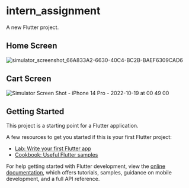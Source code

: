 # intern_assignment

A new Flutter project.

## Home Screen
![simulator_screenshot_66A833A2-6630-40C4-BC2B-BAEF6309CAD6](https://user-images.githubusercontent.com/91382480/196505709-850eba4b-b4d9-47be-8e4c-d684007ddb01.png)

## Cart Screen

![Simulator Screen Shot - iPhone 14 Pro - 2022-10-19 at 00 49 00](https://user-images.githubusercontent.com/91382480/196506653-b145513e-4ced-4328-aacb-f2eaea06374e.png)

## Getting Started

This project is a starting point for a Flutter application.

A few resources to get you started if this is your first Flutter project:

- [Lab: Write your first Flutter app](https://docs.flutter.dev/get-started/codelab)
- [Cookbook: Useful Flutter samples](https://docs.flutter.dev/cookbook)

For help getting started with Flutter development, view the
[online documentation](https://docs.flutter.dev/), which offers tutorials,
samples, guidance on mobile development, and a full API reference.
